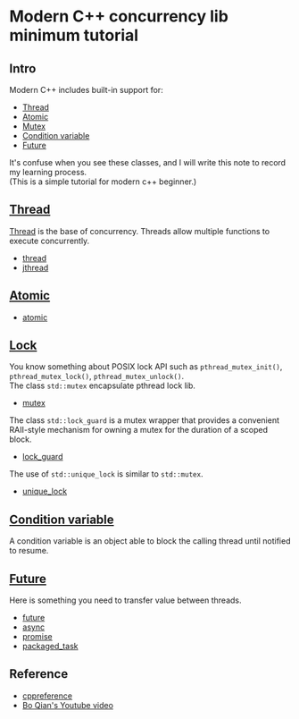 # Modern C++ concurrency lib minimum tutorial
## Intro
Modern C++ includes built-in support for:
- [Thread](#thread)
- [Atomic](#atomic)
- [Mutex](#mutex)
- [Condition variable](#condition-variable)
- [Future](#future)

It's confuse when you see these classes, and I will write this note to record my learning process.  
(This is a simple tutorial for modern c++ beginner.)

## [Thread](thread/README.md#thread)
[Thread](https://en.wikipedia.org/wiki/Thread_(computing)) is the base of concurrency. Threads allow multiple functions to execute concurrently.  
- [thread](thread/README.md#stdthread)  
- [jthread](thread/README.md#stdjthread)  

## [Atomic](atomic/README.md#atomic)
- [atomic](atomic/README.md#stdatomic)  

## [Lock](lock/README.md#lock)  
You know something about POSIX lock API such as `pthread_mutex_init()`, `pthread_mutex_lock()`, `pthread_mutex_unlock()`.  
The class `std::mutex` encapsulate pthread lock lib.
- [mutex](lock/README.md#stdmutex)  

The class `std::lock_guard` is a mutex wrapper that provides a convenient RAII-style mechanism for owning a mutex for the duration of a scoped block.
- [lock_guard](lock/README.md#stdlock_guard)  

The use of `std::unique_lock` is similar to `std::mutex`.  
- [unique_lock](lock/README.md#stdunique_lock)

## [Condition variable](condition_variable/README.md#condition-variable)  
A condition variable is an object able to block the calling thread until notified to resume.

## [Future](future/README.md)  
Here is something you need to transfer value between threads.  
- [future](future/README.md#stdfuture)
- [async](future/README.md#stdasync)
- [promise](future/README.md#stdpromise)
- [packaged_task](future/README.md#stdpackaged_task)

## Reference
- [cppreference](https://en.cppreference.com/w/cpp/thread)
- [Bo Qian's Youtube video](https://www.youtube.com/@BoQianTheProgrammer)